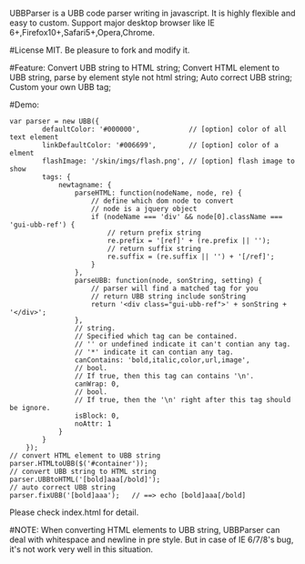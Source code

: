 UBBParser is a UBB code parser writing in javascript.
It is highly flexible and easy to custom. Support major desktop browser like IE 6+,Firefox10+,Safari5+,Opera,Chrome.

#License
MIT.
Be pleasure to fork and modify it.

#Feature:
Convert UBB string to HTML string;
Convert HTML element to UBB string, parse by element style not html string;
Auto correct UBB string;
Custom your own UBB tag;

#Demo:
    
    var parser = new UBB({
            defaultColor: '#000000',            // [option] color of all text element
            linkDefaultColor: '#006699',        // [option] color of a elment
            flashImage: '/skin/imgs/flash.png', // [option] flash image to show
            tags: {
                newtagname: {
                    parseHTML: function(nodeName, node, re) {
                        // define which dom node to convert
                        // node is a jquery object
                        if (nodeName === 'div' && node[0].className === 'gui-ubb-ref') {
                            // return prefix string
                            re.prefix = '[ref]' + (re.prefix || '');
                            // return suffix string
                            re.suffix = (re.suffix || '') + '[/ref]';
                        }
                    },
                    parseUBB: function(node, sonString, setting) {
                        // parser will find a matched tag for you
                        // return UBB string include sonString
                        return '<div class="gui-ubb-ref">' + sonString + '</div>';
                    },
                    // string.
                    // Specified which tag can be contained.
                    // '' or undefined indicate it can't contian any tag.
                    // '*' indicate it can contian any tag.
                    canContains: 'bold,italic,color,url,image',
                    // bool.
                    // If true, then this tag can contains '\n'.
                    canWrap: 0,
                    // bool.
                    // If true, then the '\n' right after this tag should be ignore.
                    isBlock: 0,
                    noAttr: 1
                }
            }
        });
    // convert HTML element to UBB string
    parser.HTMLtoUBB($('#container'));
    // convert UBB string to HTML string
    parser.UBBtoHTML('[bold]aaa[/bold]');
    // auto correct UBB string
    parser.fixUBB('[bold]aaa');   // ==> echo [bold]aaa[/bold]

Please check index.html for detail.

#NOTE:
When converting HTML elements to UBB string, UBBParser can deal with whitespace and newline in pre style. But in case of IE 6/7/8's bug, it's not work very well in this situation.
